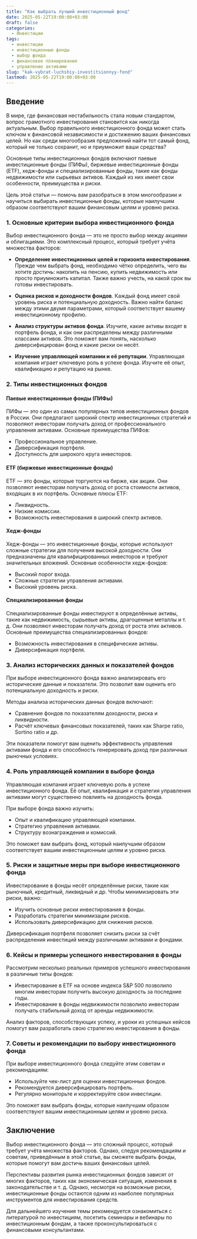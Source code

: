 ```yaml
---
title: "Как выбрать лучший инвестиционный фонд"
date: 2025-05-22T19:00:08+03:00
draft: false
categories:
  - Инвестиции
tags:
  - инвестиции
  - инвестиционные фонды
  - выбор фонда
  - финансовое планирование
  - управление активами
slug: "kak-vybrat-luchshiy-investitsionnyy-fond"
lastmod: 2025-05-22T19:00:08+03:00
---
```


## Введение

В мире, где финансовая нестабильность стала новым стандартом, вопрос грамотного инвестирования становится как никогда актуальным. Выбор правильного инвестиционного фонда может стать ключом к финансовой независимости и достижению ваших финансовых целей. Но как среди многообразия предложений найти тот самый фонд, который не только сохранит, но и приумножит ваши средства?

Основные типы инвестиционных фондов включают паевые инвестиционные фонды (ПИФы), биржевые инвестиционные фонды (ETF), хедж-фонды и специализированные фонды, такие как фонды недвижимости или сырьевых активов. Каждый из них имеет свои особенности, преимущества и риски.

Цель этой статьи — помочь вам разобраться в этом многообразии и научиться выбирать инвестиционные фонды, которые наилучшим образом соответствуют вашим финансовым целям и уровню риска.

### 1. Основные критерии выбора инвестиционного фонда

Выбор инвестиционного фонда — это не просто выбор между акциями и облигациями. Это комплексный процесс, который требует учёта множества факторов:

- **Определение инвестиционных целей и горизонта инвестирования**. Прежде чем выбрать фонд, необходимо чётко определить, чего вы хотите достичь: накопить на пенсию, купить недвижимость или просто приумножить капитал. Также важно учесть, на какой срок вы готовы инвестировать.

- **Оценка рисков и доходности фондов**. Каждый фонд имеет свой уровень риска и потенциальную доходность. Важно найти баланс между этими двумя параметрами, который соответствует вашему инвестиционному профилю.

- **Анализ структуры активов фонда**. Изучите, какие активы входят в портфель фонда, и как они распределены между различными классами активов. Это поможет вам понять, насколько диверсифицирован фонд и какие риски он несёт.

- **Изучение управляющей компании и её репутации**. Управляющая компания играет ключевую роль в успехе фонда. Изучите её опыт, квалификацию и репутацию на рынке.

### 2. Типы инвестиционных фондов

#### Паевые инвестиционные фонды (ПИФы)

ПИФы — это один из самых популярных типов инвестиционных фондов в России. Они предлагают широкий спектр инвестиционных стратегий и позволяют инвесторам получать доход от профессионального управления активами. Основные преимущества ПИФов:

- Профессиональное управление.
- Диверсификация портфеля.
- Доступность для широкого круга инвесторов.

#### ETF (биржевые инвестиционные фонды)

ETF — это фонды, которые торгуются на бирже, как акции. Они позволяют инвесторам получать доход от роста стоимости активов, входящих в их портфель. Основные плюсы ETF:

- Ликвидность.
- Низкие комиссии.
- Возможность инвестирования в широкий спектр активов.

#### Хедж-фонды

Хедж-фонды — это инвестиционные фонды, которые используют сложные стратегии для получения высокой доходности. Они предназначены для квалифицированных инвесторов и требуют значительных вложений. Основные особенности хедж-фондов:

- Высокий порог входа.
- Сложные стратегии управления активами.
- Высокий уровень риска.

#### Специализированные фонды

Специализированные фонды инвестируют в определённые активы, такие как недвижимость, сырьевые активы, драгоценные металлы и т. д. Они позволяют инвесторам получать доход от роста этих активов. Основные преимущества специализированных фондов:

- Возможность инвестирования в специфические активы.
- Диверсификация портфеля.

### 3. Анализ исторических данных и показателей фондов

При выборе инвестиционного фонда важно анализировать его исторические данные и показатели. Это позволит вам оценить его потенциальную доходность и риски.

Методы анализа исторических данных фондов включают:

- Сравнение фондов по показателям доходности, риска и ликвидности.
- Расчёт ключевых финансовых показателей, таких как Sharpe ratio, Sortino ratio и др.

Эти показатели помогут вам оценить эффективность управления активами фонда и его способность генерировать доход при различных рыночных условиях.

### 4. Роль управляющей компании в выборе фонда

Управляющая компания играет ключевую роль в успехе инвестиционного фонда. Её опыт, квалификация и стратегия управления активами могут существенно повлиять на доходность фонда.

При выборе фонда важно изучить:

- Опыт и квалификацию управляющей компании.
- Стратегию управления активами.
- Структуру вознаграждения и комиссий.

Это поможет вам выбрать фонд, который наилучшим образом соответствует вашим инвестиционным целям и уровню риска.

### 5. Риски и защитные меры при выборе инвестиционного фонда

Инвестирование в фонды несёт определённые риски, такие как рыночный, кредитный, ликвидный и др. Чтобы минимизировать эти риски, важно:

- Изучить основные риски инвестирования в фонды.
- Разработать стратегии минимизации рисков.
- Использовать диверсификацию для снижения рисков.

Диверсификация портфеля позволяет снизить риски за счёт распределения инвестиций между различными активами и фондами.

### 6. Кейсы и примеры успешного инвестирования в фонды

Рассмотрим несколько реальных примеров успешного инвестирования в различные типы фондов:

- Инвестирование в ETF на основе индекса S&P 500 позволило многим инвесторам получить высокую доходность за последние годы.
- Инвестирование в фонды недвижимости позволило инвесторам получать стабильный доход от аренды недвижимости.

Анализ факторов, способствующих успеху, и уроки из успешных кейсов помогут вам разработать свою стратегию инвестирования в фонды.

### 7. Советы и рекомендации по выбору инвестиционного фонда

При выборе инвестиционного фонда следуйте этим советам и рекомендациям:

- Используйте чек-лист для оценки инвестиционных фондов.
- Рекомендуется диверсифицировать портфель.
- Регулярно мониторьте и корректируйте свои инвестиции.

Это поможет вам выбрать фонды, которые наилучшим образом соответствуют вашим инвестиционным целям и уровню риска.

## Заключение

Выбор инвестиционного фонда — это сложный процесс, который требует учёта множества факторов. Однако, следуя рекомендациям и советам, приведённым в этой статье, вы сможете выбрать фонды, которые помогут вам достичь ваших финансовых целей.

Перспективы развития рынка инвестиционных фондов зависят от многих факторов, таких как экономическая ситуация, изменения в законодательстве и т. д. Однако, несмотря на возможные риски, инвестиционные фонды остаются одним из наиболее популярных инструментов для инвестирования средств.

Для дальнейшего изучения темы рекомендуется ознакомиться с литературой по инвестициям, посетить семинары и вебинары по инвестиционным фондам, а также проконсультироваться с финансовыми консультантами.
